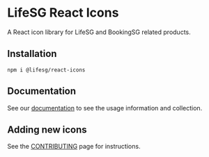 # LifeSG React Icons

A React icon library for LifeSG and BookingSG related products.

## Installation

```
npm i @lifesg/react-icons
```

## Documentation

See our [documentation](https://designsystem.life.gov.sg/reacticons/index.html?path=/docs/usage--docs) to see the usage information and collection.

## Adding new icons

See the [CONTRIBUTING](https://github.com/LifeSG/react-icons/blob/main/CONTRIBUTING.md) page for instructions.
